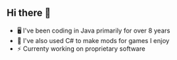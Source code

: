 ## Hi there 👋

- 🖥️ I've been coding in Java primarily for over 8 years
- 🌱 I've also used C# to make mods for games I enjoy
- ⚡ Currenty working on proprietary software

<!--
**chalkos/chalkos** is a ✨ _special_ ✨ repository because its `README.md` (this file) appears on your GitHub profile.

Here are some ideas to get you started:

- 🔭 I’m currently working on ...
- 🌱 I’m currently learning ...
- 👯 I’m looking to collaborate on ...
- 🤔 I’m looking for help with ...
- 💬 Ask me about ...
- 📫 How to reach me: ...
- 😄 Pronouns: ...
- ⚡ Fun fact: ...
-->
